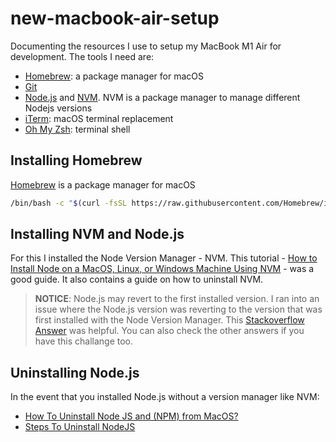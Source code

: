 # new-macbook-air-setup
Documenting the resources I use to setup my MacBook M1 Air for development. The tools I need are:
- [Homebrew](https://brew.sh/): a package manager for macOS
- [Git](https://git-scm.com/download/mac)
- [Node.js](https://nodejs.org/) and [NVM](https://github.com/nvm-sh/nvm). NVM is a package manager to manage different Nodejs versions
- [iTerm](https://iterm2.com/downloads.html): macOS terminal replacement
- [Oh My Zsh](https://ohmyz.sh/): terminal shell


## Installing Homebrew
[Homebrew](https://brew.sh/) is a package manager for macOS
```bash
/bin/bash -c "$(curl -fsSL https://raw.githubusercontent.com/Homebrew/install/HEAD/install.sh)"
```

## Installing NVM and Node.js
For this I installed the Node Version Manager - NVM. This tutorial - [How to Install Node on a MacOS, Linux, or Windows Machine Using NVM](https://www.freecodecamp.org/news/how-to-install-node-in-your-machines-macos-linux-windows/) - was a good guide. It also contains a guide on how to uninstall NVM.

> **NOTICE**: Node.js may revert to the first installed version.
I ran into an issue where the Node.js version was reverting to the version that was first installed with the Node Version Manager. This [Stackoverflow Answer](https://stackoverflow.com/a/70356014/7935926) was helpful. You can also check the other answers if you have this challange too.


## Uninstalling Node.js 
In the event that you installed Node.js without a version manager like NVM:
- [How To Uninstall Node JS and (NPM) from MacOS?](https://www.positronx.io/how-to-uninstall-node-js-and-npm-from-macos/)
- [Steps To Uninstall NodeJS](https://stackoverflow.com/a/70507486/7935926)

